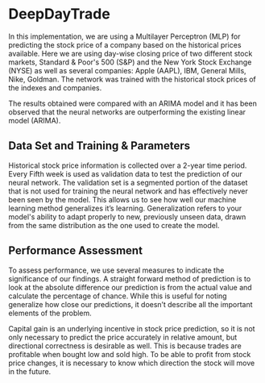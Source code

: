 # DeepDayTrade

In this implementation, we are using a Multilayer Perceptron (MLP) for predicting the stock price of a company based on the historical prices available. Here we are using day-wise closing price of two different stock markets, Standard & Poor's 500
(S&P) and the New York Stock Exchange (NYSE) as well as several companies: Apple (AAPL), IBM, General Mills, Nike, Goldman. The network was trained with the historical stock prices of the indexes and companies.

The results obtained were compared with an ARIMA model and it has been observed that the neural networks are outperforming the existing linear model (ARIMA).


## Data Set and Training & Parameters

Historical stock price information is collected over a 2-year time period. Every Fifth week is used as validation data to test the prediction of our neural network. The validation set is a segmented portion of the dataset that is not used for training the neural network and has effectively never been seen by the model. This allows us to see how well our machine learning method generalizes it’s learning. Generalization refers to your model's ability to adapt properly to new, previously unseen data, drawn from the same distribution as the one used to create the model.


## Performance Assessment

To assess performance, we use several measures to indicate the significance of our findings. A straight forward method of prediction is to look at the absolute difference our prediction is from the actual value and calculate the percentage of chance. While this is useful for noting generalize how close our predictions, it doesn’t describe all the important elements of the problem.

 Capital gain is an underlying incentive in stock price prediction, so it is not only necessary to predict the price accurately in relative amount, but directional correctness is desirable as well. This is because trades are profitable when bought low and sold high. To be able to profit from stock price changes, it is necessary to know which direction the stock will move in the future.
